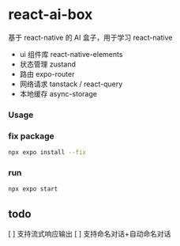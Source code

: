 # react-ai-box

基于 react-native 的 AI 盒子，用于学习 react-native

- ui 组件库  react-native-elements
- 状态管理 zustand
- 路由 expo-router
- 网络请求 tanstack / react-query
- 本地缓存 async-storage

### Usage


### fix package

```bash
npx expo install --fix
```

### run

```bash
npx expo start
```

## todo

[ ] 支持流式响应输出
[ ] 支持命名对话+自动命名对话